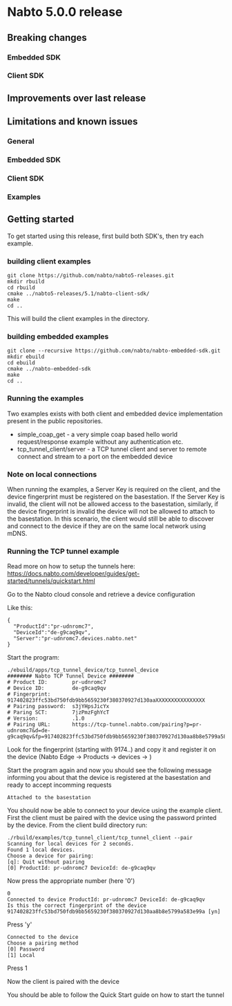 # Nabto 5.0.0 release

## Breaking changes
### Embedded SDK

### Client SDK

## Improvements over last release

## Limitations and known issues

### General

### Embedded SDK

### Client SDK

### Examples

## Getting started

To get started using this release, first build both SDK's, then try
each example.


### building client examples
```
git clone https://github.com/nabto/nabto5-releases.git
mkdir rbuild
cd rbuild
cmake ../nabto5-releases/5.1/nabto-client-sdk/
make
cd ..
```

This will build the client examples in the directory.


### building embedded examples

```
git clone --recursive https://github.com/nabto/nabto-embedded-sdk.git
mkdir ebuild
cd ebuild
cmake ../nabto-embedded-sdk
make
cd ..
```

### Running the examples

Two examples exists with both client and embedded device implementation present in the public repositories.

* simple_coap_get - a very simple coap based hello world request/response example without any authentication etc.
* tcp_tunnel_client/server - a TCP tunnel client and server to remote connect and stream to a port on the embedded device



### Note on local connections
When running the examples, a Server Key is required on the client,
and the device fingerprint must be registered on the basestation. If
the Server Key is invalid, the client will not be allowed access
to the basestation, similarly, if the device fingerprint is invalid
the device will not be allowed to attach to the basestation. In this
scenario, the client would still be able to discover and connect to
the device if they are on the same local network using mDNS.

### Running the TCP tunnel example

Read more on how to setup the tunnels here:
https://docs.nabto.com/developer/guides/get-started/tunnels/quickstart.html

Go to the Nabto cloud console and retrieve a device configuration

Like this:
```
{
  "ProductId":"pr-udnromc7",
  "DeviceId":"de-g9caq9qv",
  "Server":"pr-udnromc7.devices.nabto.net"
}
```

Start the program:
```
./ebuild/apps/tcp_tunnel_device/tcp_tunnel_device
######## Nabto TCP Tunnel Device ########
# Product ID:        pr-udnromc7
# Device ID:         de-g9caq9qv
# Fingerprint:       917402823ffc53bd750fdb9bb5659230f380370927d130aaXXXXXXXXXXXXXXXX
# Pairing password:  s3jYHpsJicYx
# Paring SCT:        7jzPmzFghYcT
# Version:           .1.0
# Pairing URL:       https://tcp-tunnel.nabto.com/pairing?p=pr-udnromc7&d=de-g9caq9qv&fp=917402823ffc53bd750fdb9bb5659230f380370927d130aa8b8e5799a583e99a&pwd=s3jYHpsJicYx&sct=7jzPmzFghYcT
```

Look for the fingerprint (starting with 9174..) and copy it and register it on the device (Nabto Edge -> Products -> devices -> <device-id>)


Start the program again and now you should see the following message informing you about that the device is registered at the basestation and ready to accept incomming requests
```
Attached to the basestation
```


You should now be able to connect to your device using the example
client. First the client must be paired with the device using the
password printed by the device. From the client build directory run:


```
./rbuild/examples/tcp_tunnel_client/tcp_tunnel_client --pair
Scanning for local devices for 2 seconds.
Found 1 local devices.
Choose a device for pairing:
[q]: Quit without pairing
[0] ProductId: pr-udnromc7 DeviceId: de-g9caq9qv
```

Now press the appropriate number (here '0')

```
0
Connected to device ProductId: pr-udnromc7 DeviceId: de-g9caq9qv
Is this the correct fingerprint of the device 917402823ffc53bd750fdb9bb5659230f380370927d130aa8b8e5799a583e99a [yn]
```

Press 'y'

```
Connected to the device
Choose a pairing method 
[0] Password
[1] Local
```

Press 1

Now the client is paired with the device

You should be able to follow the Quick Start guide on how to start the tunnel


